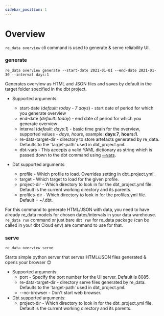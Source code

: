 ```yaml
---
sidebar_position: 1
---
```


# Overview

`re_data overview` cli command is used to generate & serve reliability UI. 

### generate
```
re_data overview generate --start-date 2021-01-01 --end-date 2021-01-30 --interval days:1
```

Generates overview as HTML and JSON files and saves by default in the target folder specified in the dbt project. 

- Supported arguments:
  - start-date (*default: today - 7 days*) - start date of period for which you generate overview
  - end-date (*default: today*) - end date of period for which you generate overview
  - interval (*default: days:1*) - basic time grain for the overview, supported values - *days*, *hours*, example: **days:7**, **hours:1**.
  - re-data-target-dir - directory to store artefacts generated by re_data. Defaults to the 'target-path' used in dbt_project.yml.
  - dbt-vars - This accepts a valid YAML dictionary as string which is passed down to the dbt command using [--vars](https://docs.getdbt.com/docs/building-a-dbt-project/building-models/using-variables).

- Dbt supported arguments:
  - profile - Which profile to load. Overrides setting in dbt_project.yml.
  - target - Which target to load for the given profile.
  - project-dir - Which directory to look in for the dbt_project.yml file. Default is the current working directory and its parents.
  - profiles-dir - Which directory to look in for the profiles.yml file. Default = ~/.dbt.

For this command to generate HTML/JSON with data, you need to have already re_data models for chosen dates/intervals in your data warehouse. `re_data run` command or just bare `dbt run` for re_data package (can be called in your dbt Cloud env) are command to use for that.
### serve

```
re_data overview serve
```

Starts simple python server that serves HTML/JSON files generated & opens your browser 😊

- Supported arguments:
  - port - Specify the port number for the UI server. Default is 8085.
  - re-data-target-dir - directory serve files generated by re_data. Defaults to the 'target-path' used in 
  dbt_project.yml.
  - --no-browser - Don't start web browser.
- Dbt supported arguments:
  - project-dir - Which directory to look in for the dbt_project.yml file. Default is the current working directory and its parents.
